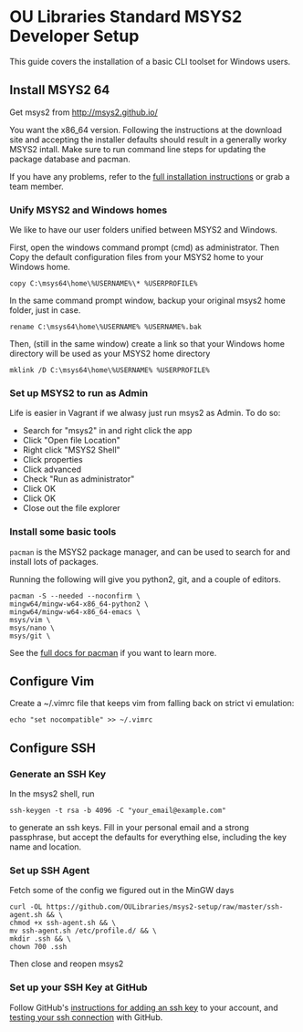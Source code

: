 # OU Libraries Standard MSYS2 Developer Setup

This guide covers the installation of a basic CLI toolset for Windows users. 

## Install MSYS2 64
Get msys2  from http://msys2.github.io/

You want the x86_64 version. Following the instructions at the
download site and accepting the installer defaults should result in a
generally worky MSYS2 intall. Make sure to run command line steps for
updating the package database and pacman.

If you have any problems, refer to the [full installation
instructions](https://sourceforge.net/p/msys2/wiki/MSYS2%20installation)
or grab a team member.



### Unify MSYS2 and Windows homes

We like to have our user folders unified between MSYS2 and Windows. 

First, open the windows command prompt (cmd) as administrator. Then
Copy the default configuration files from your MSYS2 home to your
Windows home.

```
copy C:\msys64\home\%USERNAME%\* %USERPROFILE%
```

In the same command prompt window, backup your original msys2 home
folder, just in case.

```
rename C:\msys64\home\%USERNAME% %USERNAME%.bak
```

Then, (still in the same window) create a link so that your Windows
home directory will be used as your MSYS2 home directory

```
mklink /D C:\msys64\home\%USERNAME% %USERPROFILE%
```

### Set up MSYS2 to run as Admin
Life is easier in Vagrant if we alwasy just run msys2 as Admin.  To do so:

* Search for "msys2" in and right click the app
* Click "Open file Location"
* Right click "MSYS2 Shell"
* Click properties
* Click advanced
* Check "Run as administrator"
* Click OK
* Click OK
* Close out the file explorer



### Install some basic tools

`pacman` is the MSYS2 package manager, and can be used to search for and install lots of packages. 

Running the following will give you python2, git, and a couple of editors. 

```
pacman -S --needed --noconfirm \
mingw64/mingw-w64-x86_64-python2 \
mingw64/mingw-w64-x86_64-emacs \
msys/vim \
msys/nano \
msys/git \
```

See the [full docs for pacman](https://wiki.archlinux.org/index.php/pacman) if you want to learn more. 



## Configure Vim

Create a ~/.vimrc file that keeps vim from falling back on strict vi emulation: 

```
echo "set nocompatible" >> ~/.vimrc
```

## Configure SSH

### Generate an SSH Key

In the msys2 shell, run  
```
ssh-keygen -t rsa -b 4096 -C "your_email@example.com"
```
to generate an ssh keys. Fill in your personal email and a strong passphrase, but accept the defaults for everything else, including the key name and location.

### Set up SSH Agent

Fetch some of the config we figured out in the MinGW days
```
curl -OL https://github.com/OULibraries/msys2-setup/raw/master/ssh-agent.sh && \
chmod +x ssh-agent.sh && \
mv ssh-agent.sh /etc/profile.d/ && \
mkdir .ssh && \
chown 700 .ssh
```
Then close and reopen msys2

### Set up your SSH Key at GitHub

Follow GitHub's [instructions for adding an ssh key](https://help.github.com/articles/adding-a-new-ssh-key-to-your-github-account/#platform-windows) to your account, and [testing your ssh connection](https://help.github.com/articles/testing-your-ssh-connection/) with GitHub. 
